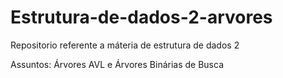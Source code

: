 # Estrutura-de-dados-2-arvores

Repositorio referente a máteria de estrutura de dados 2<p> 
Assuntos: Árvores AVL e Árvores Binárias de Busca
